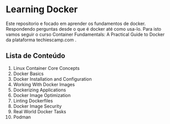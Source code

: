 # Learning Docker

Este repositorio e focado em aprender os fundamentos de docker. Respondendo perguntas desde o que é docker até como usa-lo. Para isto vamos seguir o curso Container Fundamentals: A Practical Guide to Docker da plataforma techiescamp.com . 


## Lista de Conteúdo
1. Linux Container Core Concepts
2. Docker Basics
3. Docker Installation and Configuration
4. Working With Docker Images
5. Dockerizing Applications
6. Docker Image Optimization
7. Linting Dockerfiles
8. Docker Image Security
9. Real World Docker Tasks
10. Podman
